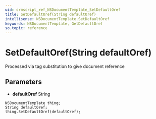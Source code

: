 ```yaml
---
uid: crmscript_ref_NSDocumentTemplate_SetDefaultOref
title: SetDefaultOref(String defaultOref)
intellisense: NSDocumentTemplate.SetDefaultOref
keywords: NSDocumentTemplate, GetDefaultOref
so.topic: reference
---
```


# SetDefaultOref(String defaultOref)

Processed via tag substitution to give document reference

## Parameters

* **defaultOref** String

```crmscript
NSDocumentTemplate thing;
String defaultOref;
thing.SetDefaultOref(defaultOref);
```

